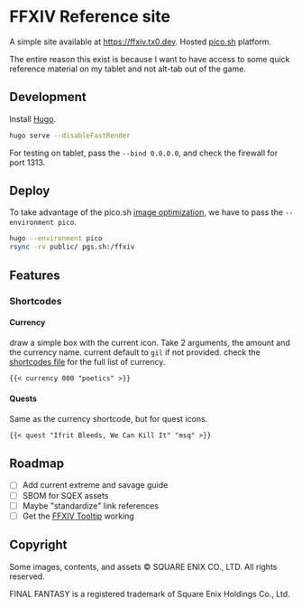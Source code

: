 # FFXIV Reference site

A simple site available at https://ffxiv.tx0.dev. Hosted [pico.sh](https://pico.sh/) platform.

The entire reason this exist is because I want to have access to some quick reference material on my tablet and not alt-tab out of the game.

## Development

Install [Hugo](https://gohugo.io/).

```sh
hugo serve --disableFastRender
```

For testing on tablet, pass the `--bind 0.0.0.0`, and check the firewall for port 1313.

## Deploy

To take advantage of the pico.sh [image optimization](https://pico.sh/images#image-manipulation), we have to pass the `--environment pico`.

```sh
hugo --environment pico
rsync -rv public/ pgs.sh:/ffxiv
```
## Features

### Shortcodes

#### Currency

draw a simple box with the current icon. Take 2 arguments, the amount and the currency name. current default to `gil` if not provided. check the [shortcodes file](layouts/shortcodes/currency.html) for the full list of currency.

```markdown
{{< currency 000 "poetics" >}}
```

#### Quests

Same as the currency shortcode, but for quest icons.

```markdown
{{< quest "Ifrit Bleeds, We Can Kill It" "msq" >}}
```

## Roadmap

- [ ] Add current extreme and savage guide
- [ ] SBOM for SQEX assets
- [ ] Maybe "standardize" link references
- [ ] Get the [FFXIV Tooltip](https://eu.finalfantasyxiv.com/lodestone/special/fankit/tooltip/) working

## Copyright

Some images, contents, and assets © SQUARE ENIX CO., LTD. All rights reserved.

FINAL FANTASY is a registered trademark of Square Enix Holdings Co., Ltd.
